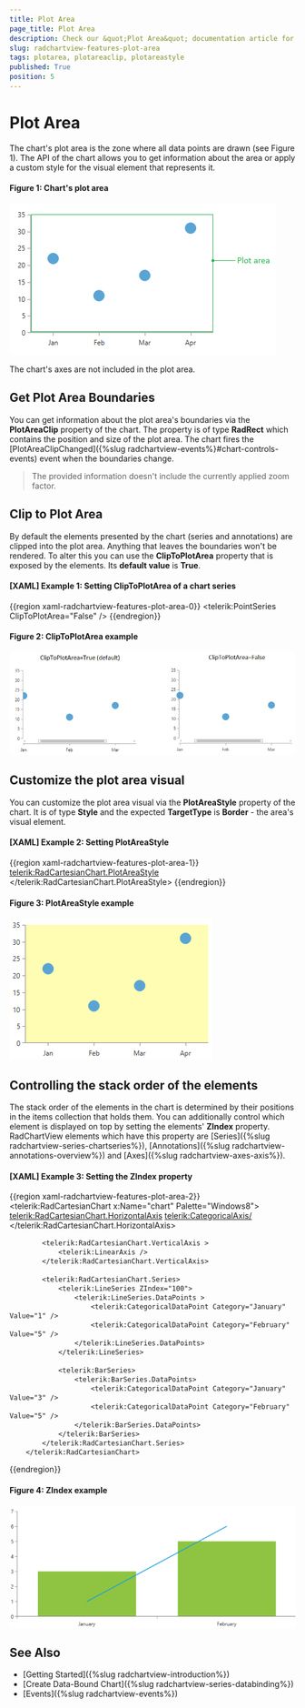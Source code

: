 ```yaml
---
title: Plot Area
page_title: Plot Area
description: Check our &quot;Plot Area&quot; documentation article for the RadChartView {{ site.framework_name }} control.
slug: radchartview-features-plot-area
tags: plotarea, plotareaclip, plotareastyle
published: True
position: 5
---
```


# Plot Area

The chart's plot area is the zone where all data points are drawn (see Figure 1). The API of the chart allows you to get information about the area or apply a custom style for the visual element that represents it.

#### __Figure 1: Chart's plot area__
![Chart's plot area](images/radchartview-features-plot-area-0.png)

The chart's axes are not included in the plot area.

## Get Plot Area Boundaries

You can get information about the plot area's boundaries via the __PlotAreaClip__ property of the chart. The property is of type __RadRect__ which contains the position and size of the plot area. The chart fires the [PlotAreaClipChanged]({%slug radchartview-events%}#chart-controls-events) event when the boundaries change.

> The provided information doesn't include the currently applied zoom factor.

## Clip to Plot Area

By default the elements presented by the chart (series and annotations) are clipped into the plot area. Anything that leaves the boundaries won't be rendered. To alter this you can use the __ClipToPlotArea__ property that is exposed by the elements. Its __default value__ is __True__.

#### __[XAML] Example 1: Setting ClipToPlotArea of a chart series__
{{region xaml-radchartview-features-plot-area-0}}
	 <telerik:PointSeries ClipToPlotArea="False" />
{{endregion}}

#### __Figure 2: ClipToPlotArea example__
![ClipToPlotArea example](images/radchartview-features-plot-area-1.png)

## Customize the plot area visual

You can customize the plot area visual via the __PlotAreaStyle__ property of the chart. It is of type __Style__ and the expected __TargetType__ is __Border__ - the area's visual element.

#### __[XAML] Example 2: Setting PlotAreaStyle__
{{region xaml-radchartview-features-plot-area-1}}
	<telerik:RadCartesianChart.PlotAreaStyle>
		<Style TargetType="Border">
			<Setter Property="Background" Value="#FFFDB3" />
		</Style>
	</telerik:RadCartesianChart.PlotAreaStyle>
{{endregion}}

#### __Figure 3: PlotAreaStyle example__
![PlotAreaStyle example](images/radchartview-features-plot-area-2.png)

## Controlling the stack order of the elements

The stack order of the elements in the chart is determined by their positions in the items collection that holds them. You can additionally control which element is displayed on top by setting the elements' **ZIndex** property. RadChartView elements which have this property are [Series]({%slug radchartview-series-chartseries%}), [Annotations]({%slug radchartview-annotations-overview%}) and [Axes]({%slug radchartview-axes-axis%}).

#### __[XAML] Example 3: Setting the ZIndex property__
{{region xaml-radchartview-features-plot-area-2}}
	<telerik:RadCartesianChart x:Name="chart" Palette="Windows8">
            <telerik:RadCartesianChart.HorizontalAxis>
                <telerik:CategoricalAxis/>
            </telerik:RadCartesianChart.HorizontalAxis>

            <telerik:RadCartesianChart.VerticalAxis >
                <telerik:LinearAxis />
            </telerik:RadCartesianChart.VerticalAxis>

            <telerik:RadCartesianChart.Series>
                <telerik:LineSeries ZIndex="100">
                    <telerik:LineSeries.DataPoints >
                        <telerik:CategoricalDataPoint Category="January" Value="1" />
                        <telerik:CategoricalDataPoint Category="February" Value="5" />
                    </telerik:LineSeries.DataPoints>
                </telerik:LineSeries>

                <telerik:BarSeries>
                    <telerik:BarSeries.DataPoints>
                        <telerik:CategoricalDataPoint Category="January" Value="3" />
                        <telerik:CategoricalDataPoint Category="February" Value="5" />
                    </telerik:BarSeries.DataPoints>
                </telerik:BarSeries>
            </telerik:RadCartesianChart.Series>
        </telerik:RadCartesianChart>
{{endregion}}

#### __Figure 4: ZIndex example__
![ZIndex example](images/radchartview-ZIndex.png)
 
## See Also  
* [Getting Started]({%slug radchartview-introduction%})
* [Create Data-Bound Chart]({%slug radchartview-series-databinding%})
* [Events]({%slug radchartview-events%})
